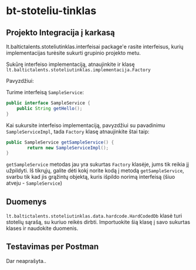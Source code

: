 # bt-stoteliu-tinklas

## Projekto Integracija į karkasą
lt.baltictalents.stoteliutinklas.interfeisai package'e rasite interfeisus, kurių implementacijas turėsite sukurti grupinio projekto metu.

Sukūrę interfeiso implementaciją, atnaujinkite ir klasę `lt.baltictalents.stoteliutinklas.implementacija.Factory`

Pavyzdžiui:

Turime interfeisą `SampleService`:

```java
public interface SampleService {
	public String getHello();
}
```

Kai sukursite interfeiso implementaciją, pavyzdžiui su pavadinimu `SampleServiceImpl`, tada `Factory` klasę atnaujinkite štai taip:

```java
public SampleService getSampleService() {
		return new SampleServiceImpl();
}
```

`getSampleService` metodas jau yra sukurtas `Factory` klasėje, jums tik reikia jį užpildyti.
Iš tikrųjų, galite dėti kokį norite kodą į metodą `getSampleService`, svarbu tik kad jis grąžintų objektą, kuris išpildo norimą interfeisą (šiuo atveju - `SampleService`)

## Duomenys
`lt.baltictalents.stoteliutinklas.data.hardcode.HardCodedDb` klasė turi stotelių sąrašą, su kuriuo reikės dirbti. Importuokite šią klasę į savo sukurtas klases ir naudokite duomenis.

## Testavimas per Postman
Dar neaprašyta..